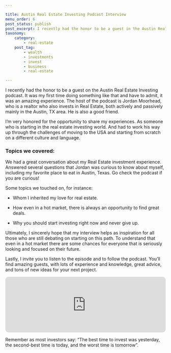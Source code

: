 ```yaml
---

title: Austin Real Estate Investing Podcast Interview
menu_order: 6
post_status: publish
post_excerpt: I recently had the honor to be a guest in the Austin Real Estate Investing Podcast. It was my first time doing something like that and have to admit, it was an amazing experience.
taxonomy:
    category:
        - real-estate
    post_tag:
        - wealth
        - investments
        - invest
        - business
        - real-estate

---
```

I recently had the honor to be a guest on the Austin Real Estate Investing podcast. It was my first time doing something like that and have to admit, it was an amazing experience. The host of the podcast is Jordan Moorhead, who is a realtor who also invests in Real Estate, both actively and passively mainly in the Austin, TX area. He is also a good friend.

I’m very honored for the opportunity to share my experiences. As someone who is starting in the real estate investing world. And had to work his way up through the challenges of moving to the USA and starting from scratch on a different culture and language.

### Topics we covered:

We had a great conversation about my Real Estate investment experience. Answered several questions that Jordan was curious to know about myself, including my favorite place to eat in Austin, Texas. Go check the podcast if you are curious!

Some topics we touched on, for instance:

* Whom I inherited my love for real estate.

* How even in a hot market, there is always an opportunity to find great deals.

* Why you should start investing right now and never give up.

Ultimately, I sincerely hope that my interview helps as inspiration for all those who are still debating on starting on this path. To understand that even in a hot market there are some chances for everyone that is seriously looking and focused on their future.

Lastly, I invite you to listen to the episode and to follow the podcast. You’ll find amazing guests, with lots of experience and knowledge, great advice, and tons of new ideas for your next project.

<iframe allow="autoplay *; encrypted-media *; fullscreen *; clipboard-write" frameborder="0" height="175" style="width:100%;max-width:660px;overflow:hidden;border-radius:10px;" sandbox="allow-forms allow-popups allow-same-origin allow-scripts allow-storage-access-by-user-activation allow-top-navigation-by-user-activation" src="https://embed.podcasts.apple.com/us/podcast/arian-cabrera-alvarez-data-analyst-real-estate-investor/id1526289523?i=1000545207516"></iframe>

Remember as most investors say: “The best time to invest was yesterday, the second-best time is today, and the worst time is tomorrow”.


